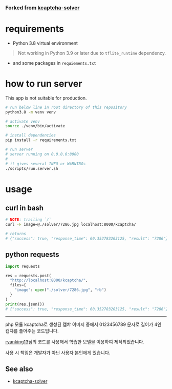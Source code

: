 ### Forked from [kcaptcha-solver](https://github.com/ryanking13/kcaptcha-solver)

# requirements

- Python 3.8 virtual environment
> Not working in Python 3.9 or later due to `tflite_runtime` dependency.

- and some packages in `requiements.txt`

# how to run server
This app is not suitable for production.

```bash
# run below line in root directory of this repository
python3.8 -m venv venv

# activate venv
source ./venv/bin/activate

# install dependencies
pip install -r requirements.txt

# run server
# server running on 0.0.0.0:8000
# 
# it gives several INFO or WARNINGs
./scripts/run.server.sh
```

# usage

## curl in bash
```bash
# NOTE: trailing `/`
curl -F image=@./solver/7286.jpg localhost:8000/kcaptcha/

# returns
# {"success": true, "response_time": 60.352783203125, "result": "7286"}
```

## python requests
```python
import requests

res = requests.post(
  "http://localhost:8000/kcaptcha/",
  files={
    "image": open("./solver/7286.jpg", "rb")
  }
)
print(res.json())
# {"success": true, "response_time": 60.352783203125, "result": "7286"}
```

-------

php 모듈 kcaptcha로 생성된 캡챠 이미지 중에서 0123456789 문자로 길이가 4인 캡챠를 풀어주는 코드입니다.

[ryanking13](https://github.com/ryanking13)님의 코드를 사용해서 학습한 모델을 이용하여 제작되었습니다.

사용 시 책임은 개발자가 아닌 사용자 본인에게 있습니다.

## See also
- [kcaptcha-solver](https://github.com/ryanking13/kcaptcha-solver)
